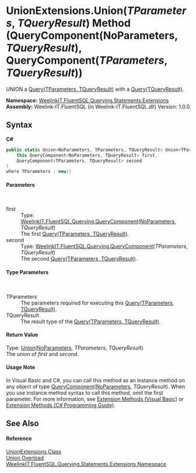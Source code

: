 # UnionExtensions.Union(*TParameters*, *TQueryResult*) Method (QueryComponent(NoParameters, *TQueryResult*), QueryComponent(*TParameters*, *TQueryResult*))
 

UNION a <a href="82639357-28f5-d7fe-833e-926791d1bac8">Query(TParameters, TQueryResult)</a> with a <a href="6f307b37-7f33-b530-7c3a-ff1afbca1c60">Query(TQueryResult)</a>.

**Namespace:**&nbsp;<a href="177c9a6d-318f-ac8a-07a6-73d6eee6ff0b">WeelinkIT.FluentSQL.Querying.Statements.Extensions</a><br />**Assembly:**&nbsp;Weelink-IT.FluentSQL (in Weelink-IT.FluentSQL.dll) Version: 1.0.0

## Syntax

**C#**<br />
``` C#
public static Union<NoParameters, TParameters, TQueryResult> Union<TParameters, TQueryResult>(
	this QueryComponent<NoParameters, TQueryResult> first,
	QueryComponent<TParameters, TQueryResult> second
)
where TParameters : new()

```


#### Parameters
&nbsp;<dl><dt>first</dt><dd>Type: <a href="99a943bf-ed1c-c4ab-faea-abee3cf13828">WeelinkIT.FluentSQL.Querying.QueryComponent</a>(<a href="366e7705-637b-5dcb-b457-635261f2ef32">NoParameters</a>, *TQueryResult*)<br />The first <a href="82639357-28f5-d7fe-833e-926791d1bac8">Query(TParameters, TQueryResult)</a>.</dd><dt>second</dt><dd>Type: <a href="99a943bf-ed1c-c4ab-faea-abee3cf13828">WeelinkIT.FluentSQL.Querying.QueryComponent</a>(*TParameters*, *TQueryResult*)<br />The second <a href="82639357-28f5-d7fe-833e-926791d1bac8">Query(TParameters, TQueryResult)</a>.</dd></dl>

#### Type Parameters
&nbsp;<dl><dt>TParameters</dt><dd>The parameters required for executing this <a href="82639357-28f5-d7fe-833e-926791d1bac8">Query(TParameters, TQueryResult)</a>.</dd><dt>TQueryResult</dt><dd>The result type of the <a href="82639357-28f5-d7fe-833e-926791d1bac8">Query(TParameters, TQueryResult)</a>.</dd></dl>

#### Return Value
Type: <a href="84f8c634-febc-58d2-6ba3-bf333a9b0025">Union</a>(<a href="366e7705-637b-5dcb-b457-635261f2ef32">NoParameters</a>, *TParameters*, *TQueryResult*)<br />The union of *first* and *second*.

#### Usage Note
In Visual Basic and C#, you can call this method as an instance method on any object of type <a href="99a943bf-ed1c-c4ab-faea-abee3cf13828">QueryComponent</a>(<a href="366e7705-637b-5dcb-b457-635261f2ef32">NoParameters</a>, *TQueryResult*). When you use instance method syntax to call this method, omit the first parameter. For more information, see <a href="http://msdn.microsoft.com/en-us/library/bb384936.aspx">Extension Methods (Visual Basic)</a> or <a href="http://msdn.microsoft.com/en-us/library/bb383977.aspx">Extension Methods (C# Programming Guide)</a>.

## See Also


#### Reference
<a href="29b816d0-3781-84cb-bad5-77fe83deb981">UnionExtensions Class</a><br /><a href="d93e6a77-68bd-6a15-08ec-cfeb53c92ac2">Union Overload</a><br /><a href="177c9a6d-318f-ac8a-07a6-73d6eee6ff0b">WeelinkIT.FluentSQL.Querying.Statements.Extensions Namespace</a><br />